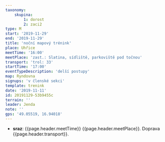 ```yaml
---
taxonomy:
    skupina:
        1: dorost
        2: zaci2
type: M
start: '2019-11-29'
end: '2019-11-29'
title: 'noční mapový trénink'
place: Uhřice
meetTime: '16:00'
meetPlace: 'zast.: Slatina, sídliště, parkoviště pod točnou'
transport: 'trol: 33'
startTime: '17:00'
eventTypeDescription: 'delší postupy'
map: Ryndovna
signups: 'v členské sekci'
template: trenink
date: '2019-11-11'
id: 20191129-53b9455c
terrain: ''
leader: Jenda
note: ''
gps: '49.05519, 16.94018'
---
```

* **sraz**: {{page.header.meetTime}} {{page.header.meetPlace}}. Doprava {{page.header.transport}}.
